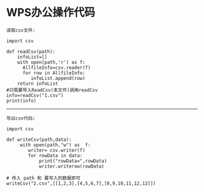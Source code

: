 # WPS办公操作代码
`读取csv文件:`

   	import csv

    def readCsv(path):
        infoList=[]
        with open(path,'r') as f:
          AllfileInfo=csv.reader(f)
          for row in AllfileInfo:
             infoList.append(row)
        return infoList
    #只需要导入ReadCsv(本文件)调用readCsv
    info=readCsv("1.csv")
    print(info)

***

`写出csv代码:`

    import csv

    def writeCsv(path,data):
         with open(path,"w") as  f:
            writer= csv.writer(f)
            for rowData in data:
                print("rowData=",rowData)
                writer.writerow(rowData)

    # 传入 path 和 要写入的数据即可
    writeCsv("2.csv",[[1,2,3],[4,5,6,7],[8,9,10,11,12,13]])

